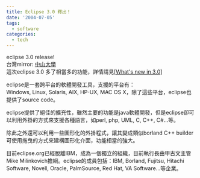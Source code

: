 ```yaml
---
title: Eclipse 3.0 釋出！
date: '2004-07-05'
tags:
  - software
categories:
  - tech
---
```

eclipse 3.0 release!  
台灣mirror: [中山大學](http://eclipse.cdpa.nsysu.edu.tw/downloads/drops/R-3.0-200406251208/eclipse-SDK-3.0-linux-gtk.zip)  
這次eclipse 3.0 多了相當多的功能，詳情請見[\[What's new in 3.0\]](http://download.eclipse.org/downloads/drops/R-3.0-200406251208/eclipse-news-R3.html)  
  
eclipse是一套跨平台的軟體開發工具，支援的平台有：  
Windows, Linux, Solaris, AIX, HP-UX, MAC OS X，除了這些平台，eclipse也提供了source code。  
  
eclipse提供了絕佳的擴充性，雖然主要的功能是java軟體開發，但是eclipse卻可以利用外掛的方式來支援各種語言，如perl, php, UML, C, C++, C#...等。  
  
除此之外還可以利用一些圖形化的外掛程式，讓其變成類似borland C++ builder可使用拖曳的方式來建構圖形化介面，功能相當的強大。  
  
目前eclipse.org已經脫離IBM，成為一個獨立的組織，目前執行長由甲古文主管Mike Milinkovich擔綱。eclipse的成員包括：IBM, Borland, Fujitsu, Hitachi Software, Novell, Oracle, PalmSource, Red Hat, VA Software...等企業。
